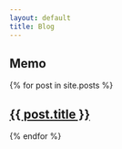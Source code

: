 ```yaml
---
layout: default
title: Blog
---
```


## Memo
{% for post in site.posts %}
<a class="blog-box" href="{{ post.url }}"><h2 class="blog-title">{{ post.title }}</h2></a>
{% endfor %}


